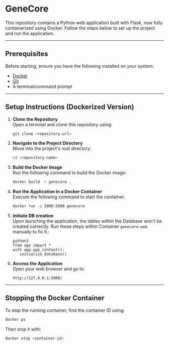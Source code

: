 # GeneCore

This repository contains a Python web application built with Flask, now fully containerized using Docker. Follow the steps below to set up the project and run the application.

---

## Prerequisites

Before starting, ensure you have the following installed on your system:

- [Docker](https://www.docker.com/get-started)
- [Git](https://git-scm.com/)
- A terminal/command prompt

---

## Setup Instructions (Dockerized Version)

1. **Clone the Repository**\
   Open a terminal and clone this repository using:

   ```bash
   git clone <repository-url>
   ```

2. **Navigate to the Project Directory**\
   Move into the project's root directory:

   ```bash
   cd <repository-name>
   ```

3. **Build the Docker Image**\
   Run the following command to build the Docker image:

   ```bash
   docker build -t genecore .
   ```

4. **Run the Application in a Docker Container**\
   Execute the following command to start the container:

   ```bash
   docker run -p 5000:5000 genecore
   ```

5. **Initiate DB creation**\
   Upon launching the application, the tables within the Database won't be created correctly. Run these steps within Container `genecore-web` manually to fix it.:

   ```
   python3
   from app import *
   with app.app_context():
      initialize_database()
   ```

6. **Access the Application**\
   Open your web browser and go to:

   ```
   http://127.0.0.1:5000/
   ```

---

## Stopping the Docker Container

To stop the running container, find the container ID using:

```bash
docker ps
```

Then stop it with:

```bash
docker stop <container-id>
```


